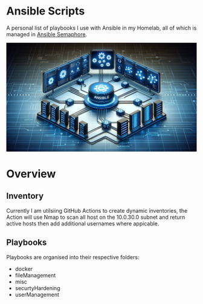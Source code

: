 # Ansible Scripts

A personal list of playbooks I use with Ansible in my Homelab, all of which is managed in [Ansible Semaphore](https://www.ansible-semaphore.com/).

![Alt text](misc/ansible-dalle.png)

# Overview

## Inventory

Currently I am utilsiing GitHub Actions to create dynamic inventories, the Action will use Nmap to scan all host on the 10.0.30.0 subnet and return active hosts then add additional usernames where appicable. 

## Playbooks

Playbooks are organised into their respective folders:
- docker
- fileManagement
- misc
- securtyHardening
- userManagement
